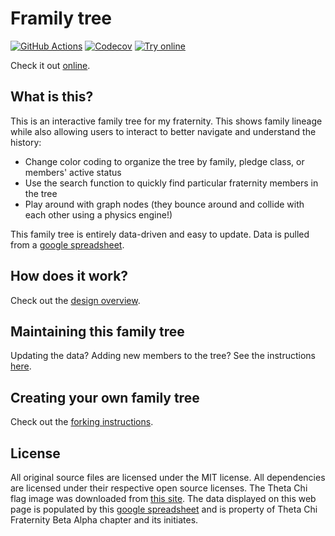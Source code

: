 # Framily tree

[![GitHub Actions][Actions badge]][GitHub Workflow]
[![Codecov][Codecov badge]][Codecov link]
[![Try online](https://img.shields.io/badge/try_it-online!-yellow.svg?style=flat-square)][GitHub Pages]

Check it out [online][GitHub Pages].

## What is this?

This is an interactive family tree for my fraternity. This shows family lineage
while also allowing users to interact to better navigate and understand the
history:

 * Change color coding to organize the tree by family, pledge class, or members'
   active status
 * Use the search function to quickly find particular fraternity members in the
   tree
 * Play around with graph nodes (they bounce around and collide with each other
   using a physics engine!)

This family tree is entirely data-driven and easy to update. Data is pulled from
a [google spreadsheet].

## How does it work?

Check out the [design overview](https://github.com/nfischer/framily-tree/wiki/Design).

## Maintaining this family tree

Updating the data? Adding new members to the tree? See the instructions
[here](https://github.com/nfischer/framily-tree/wiki/Updating-data-(adding-new-members)).

## Creating your own family tree

Check out the [forking
instructions](https://github.com/nfischer/framily-tree/wiki/Forking-instructions).

## License

All original source files are licensed under the MIT license. All dependencies
are licensed under their respective open source licenses. The Theta Chi flag
image was downloaded from [this
site](https://upload.wikimedia.org/wikipedia/en/d/df/OX_Flag.png). The data
displayed on this web page is populated by this [google spreadsheet] and is
property of Theta Chi Fraternity Beta Alpha chapter and its initiates.

<!--
  Forking instructions: if you are forking this project for your own
  fraternity, you will need to change these links to point to the right data for
  your project:
-->

[Actions badge]: https://img.shields.io/github/actions/workflow/status/brennanwirt/oe-framily-tree/main.yml?style=flat-square&logo=github
[GitHub Workflow]: https://github.com/brennanwirt/oe-framily-tree/actions/workflows/main.yml
[GitHub Pages]: https://brennanwirt.github.io/oe-framily-tree
[Codecov badge]: https://img.shields.io/codecov/c/github/brennanwirt/oe-framily-tree/main.svg?style=flat-square&label=coverage
[Codecov link]: https://codecov.io/gh/brennanwirt/oe-framily-tree
[google spreadsheet]: https://docs.google.com/spreadsheets/d/1kGr_f1V7GbE_XC7_Y-qmGGq_622l2mdgmE8nBQisT6s/edit?usp=sharing
